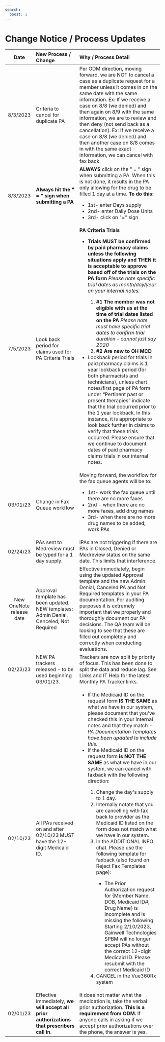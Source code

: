 ```yaml
---
search:
  boost: 1
---
```


# Change Notice / Process Updates

| Date | New Process / Change | Why / Process Detail |
|:---:|:---|:---|
| 8/3/2023 | Criteria to cancel for duplicate PA | Per ODM direction, moving forward, we are NOT to cancel a case as a duplicate request for a member unless it comes in on the same date with the same information. Ex: If we receive a case on 8/8 (we denied) and then again on 8/9 with the same information, we are to review and then deny (not send back as a cancellation). Ex: If we receive a case on 8/8 (we denied) and then another case on 8/8 comes in with the same exact information, we can cancel with fax back. |
| 8/3/2023 | **Always hit the " = " sign when submitting a PA** | **ALWAYS** click on the " = " sign when submitting a PA. When this is not done, it results in the PA only allowing for the drug to be filled 1 day at a time. **To do this:** <ul><li>1st- enter Days supply</li><li>2nd- enter Daily Dose Units</li><li>3rd- click on "=" sign |
| 7/5/2023 | Look back period for claims used for PA Criteria Trials | **PA Criteria Trials** **<ul><li>Trials MUST be confirmed by paid pharmacy claims unless the following situations apply and THEN it is acceptable to approve based off of the trials on the PA form**  *Please note specific trial dates as month/day/year on your internal notes.* **</li><ol><li>#1 The member was not eligible with us at the time of trial dates listed on the PA** *Please note must have specific trial dates to confirm trial duration – cannot just say 2020* **</li><li>#2 Are new to OH MCD** <ul></ol><li>Lookback period for trials in paid pharmacy claims is 1 year lookback period (for both pharmacists and technicians), unless chart notes/first page of PA form under “Pertinent past or present therapies” indicate that the trial occurred prior to the 1 year lookback. In this instance, it is appropriate to look back further in claims to verify that these trials occurred. Please ensure that we continue to document dates of paid pharmacy claims trials in our internal notes.  |
| 03/01/23 | Change in Fax Queue workflow | Moving forward, the workflow for the fax queue agents will be to: <ul><li>1st- work the fax queue until there are no more faxes</li><li>2nd - when there are no more faxes, add drug names</li><li>3rd- when there are no more drug names to be added, work PAs</ul> |
| 02/24/23 | PAs sent to Medreview must be typed for a 1 day supply. | iPAs are not triggering if there are PAs in Closed, Denied or Medreview status on the same date. This limits that interference. |
| New OneNote release date | Approval template has been updated. NEW templates: Admin Denial, Cenceled, Not Required | Effective immediately, begin using the updated Approval template and the new Admin Denial, Canceled PA and Not Required templates in your PA documentation. For auditing purposes it is extremely important that we properly and thoroughly document our PA decisions. The QA team will be looking to see that these are filled out completely and correctly when conducting evaluations. |
| 02/23/23 | NEW PA trackers released - to be used beginning 03/01/23. | Trackers are now split by priority of focus. This has been done to split the data and reduce lag. See Links and IT Help for the latest Monthly PA Tracker links. |
| 02/10/23 | All PAs received on and after 02/10/23 MUST have the 12-digit Medicaid ID. | <ul><li>If the Medicaid ID on the request form **IS THE SAME** as what we have in our system, please document that you've checked this in your internal notes and that they match - *PA Documentation Templates have been updated to include this.*</li><li>If the Medicaid ID on the request form **is NOT THE SAME** as what we have in our system, we can cancel with faxback with the following direction:</li><ol><li>Change the day's supply to 1 day.</li><li>Internally notate that you are cancelling with fax back to provider as the Medicaid ID listed on the form does not match what we have in our system.</li><li>In the ADDITIONAL INFO chat. Please use the following template for faxback (also found on Reject Fax Templates page):</li><ul><li>The Prior Authorization request for {Member Name, DOB, Medicaid ID#, Drug Name} is incomplete and is missing the following: Starting 2/10/2023, Gainwell Technologies SPBM will no longer accept PAs without the correct 12-digit Medicaid ID. Please resubmit with the correct Medicaid ID </li></ul><li> CANCEL in the Vue360Rx system </li></ol></ul> |
| 02/01/23 | Effective immediately, **we will accept all prior authorizations that prescribers call in.** | It does not matter what the medication is, take the verbal prior authorization. **This is a requirement from ODM.** If anyone calls in asking if we accept prior authorizations over the phone, the answer is yes. |


